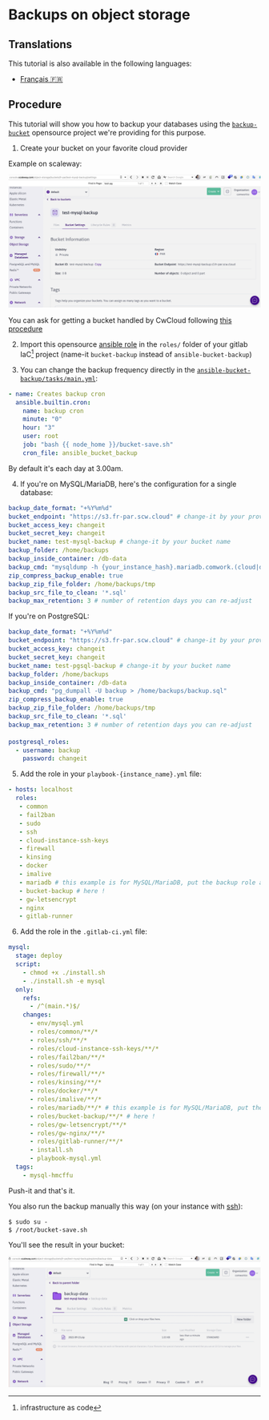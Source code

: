 # Backups on object storage

## Translations

This tutorial is also available in the following languages:
* [Français 🇫🇷](../../translations/fr/tutorials/dbaas/backups.md)

## Procedure

This tutorial will show you how to backup your databases using the [`backup-bucket`](https://gitlab.comwork.io/oss/bucket-backup) opensource project we're providing for this purpose.

1. Create your bucket on your favorite cloud provider

Example on scaleway:

![scaleway_bucket](../../img/scaleway_bucket.png)

You can ask for getting a bucket handled by CwCloud following [this procedure](../../storage.md)

2. Import this opensource [ansible role](https://gitlab.comwork.io/oss/bucket-backup/-/tree/main/ansible-bucket-backup) in the `roles/` folder of your gitlab IaC[^1] project (name-it `bucket-backup` instead of `ansible-bucket-backup`)

3. You can change the backup frequency directly in the [`ansible-bucket-backup/tasks/main.yml`](https://gitlab.comwork.io/oss/bucket-backup/-/blob/main/ansible-bucket-backup/tasks/main.yml):


```yaml
- name: Creates backup cron
  ansible.builtin.cron:
    name: backup cron
    minute: "0"
    hour: "3"
    user: root
    job: "bash {{ node_home }}/bucket-save.sh"
    cron_file: ansible_bucket_backup
```

By default it's each day at 3.00am.

4. If you're on MySQL/MariaDB, here's the configuration for a single database:

```yaml
backup_date_format: "+%Y%m%d"
bucket_endpoint: "https://s3.fr-par.scw.cloud" # change-it by your provider
bucket_access_key: changeit
bucket_secret_key: changeit
bucket_name: test-mysql-backup # change-it by your bucket name
backup_folder: /home/backups
backup_inside_container: /db-data
backup_cmd: "mysqldump -h {your_instance_hash}.mariadb.comwork.(cloud|dev|info) -u your_user -p'your_password' --databases your_db > /home/backups/backup.sql"
zip_compress_backup_enable: true
backup_zip_file_folder: /home/backups/tmp
backup_src_file_to_clean: '*.sql'
backup_max_retention: 3 # number of retention days you can re-adjust
```

If you're on PostgreSQL:

```yaml
backup_date_format: "+%Y%m%d"
bucket_endpoint: "https://s3.fr-par.scw.cloud" # change-it by your provider
bucket_access_key: changeit
bucket_secret_key: changeit
bucket_name: test-pgsql-backup # change-it by your bucket name
backup_folder: /home/backups
backup_inside_container: /db-data
backup_cmd: "pg_dumpall -U backup > /home/backups/backup.sql"
zip_compress_backup_enable: true
backup_zip_file_folder: /home/backups/tmp
backup_src_file_to_clean: '*.sql'
backup_max_retention: 3 # number of retention days you can re-adjust

postgresql_roles:
  - username: backup
    password: changeit
```

5. Add the role in your `playbook-{instance_name}.yml` file:

```yaml
- hosts: localhost
  roles:
   - common
   - fail2ban
   - sudo
   - ssh
   - cloud-instance-ssh-keys
   - firewall
   - kinsing
   - docker
   - imalive
   - mariadb # this example is for MySQL/MariaDB, put the backup role after the db installation
   - bucket-backup # here !
   - gw-letsencrypt
   - nginx
   - gitlab-runner
```

6. Add the role in the `.gitlab-ci.yml` file:

```yaml
mysql:
  stage: deploy
  script:
    - chmod +x ./install.sh
    - ./install.sh -e mysql
  only:
    refs:
      - /^(main.*)$/
    changes:
      - env/mysql.yml
      - roles/common/**/*
      - roles/ssh/**/*
      - roles/cloud-instance-ssh-keys/**/*
      - roles/fail2ban/**/*
      - roles/sudo/**/*
      - roles/firewall/**/*
      - roles/kinsing/**/*
      - roles/docker/**/*
      - roles/imalive/**/*
      - roles/mariadb/**/* # this example is for MySQL/MariaDB, put the backup role after the db installation
      - roles/bucket-backup/**/* # here !
      - roles/gw-letsencrypt/**/*
      - roles/gw-nginx/**/*
      - roles/gitlab-runner/**/*
      - install.sh
      - playbook-mysql.yml
  tags:
    - mysql-hmcffu
```

Push-it and that's it.

You also run the backup manually this way (on your instance with [ssh](../ssh.md)):

```shell
$ sudo su -
$ /root/bucket-save.sh
```

You'll see the result in your bucket:

![scaleway_backup_result](../../img/scaleway_backup_result.png)

[^1]: infrastructure as code
